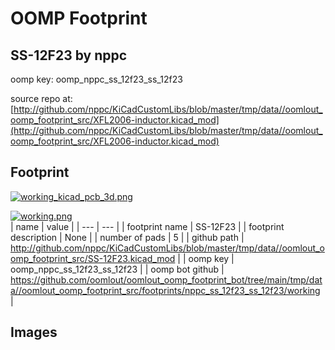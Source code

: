 # OOMP Footprint  
## SS-12F23  by nppc  
  
oomp key: oomp_nppc_ss_12f23_ss_12f23  
  
source repo at: [http://github.com/nppc/KiCadCustomLibs/blob/master/tmp/data//oomlout_oomp_footprint_src/XFL2006-inductor.kicad_mod](http://github.com/nppc/KiCadCustomLibs/blob/master/tmp/data//oomlout_oomp_footprint_src/XFL2006-inductor.kicad_mod)  
## Footprint  
  
[![working_kicad_pcb_3d.png](working_kicad_pcb_3d_600.png)](working_kicad_pcb_3d.png)  
  
[![working.png](working_600.png)](working.png)  
| name | value | 
| --- | --- | 
| footprint name | SS-12F23 | 
| footprint description | None | 
| number of pads | 5 | 
| github path | http://github.com/nppc/KiCadCustomLibs/blob/master/tmp/data//oomlout_oomp_footprint_src/SS-12F23.kicad_mod | 
| oomp key | oomp_nppc_ss_12f23_ss_12f23 | 
| oomp bot github | https://github.com/oomlout/oomlout_oomp_footprint_bot/tree/main/tmp/data//oomlout_oomp_footprint_src/footprints/nppc_ss_12f23_ss_12f23/working | 
## Images  
